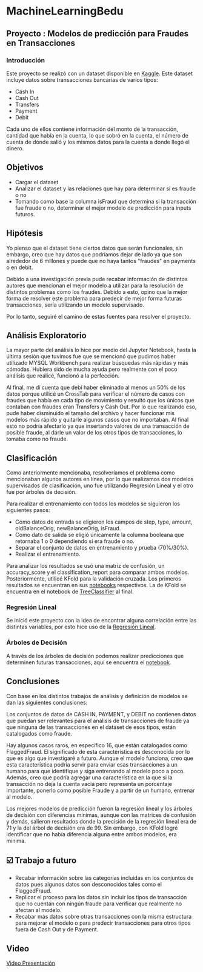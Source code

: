 # MachineLearningBedu
## Proyecto : Modelos de predicción para Fraudes en Transacciones 
### Introducción
Este proyecto se realizó con un dataset disponible en [Kaggle](https://www.kaggle.com/datasets/jainilcoder/online-payment-fraud-detection?resource=download). Este dataset incluye datos sobre transacciones bancarias de varios tipos:
+ Cash In
+ Cash Out
+ Transfers
+ Payment
+ Debit

Cada uno de ellos contiene información del monto de la transacción, cantidad que había en la cuenta, lo que sobró en la cuenta, el número de cuenta de dónde salió y los mismos datos para la cuenta a donde llegó el dinero.

## Objetivos
+ Cargar el dataset
+ Analizar el dataset y las relaciones que hay para determinar si es fraude o no
+ Tomando como base la columna isFraud que determina si la transacción fue fraude o no, determinar el mejor modelo de predicción para inputs futuros.

## Hipótesis
Yo pienso que el dataset tiene ciertos datos que serán funcionales, sin embargo, creo que hay datos que podríamos dejar de lado ya que son alrededor de 6 millones y puede que no haya tantos "fraudes" en payments o en debit.

Debido a una investigación previa pude recabar información de distintos autores que mencionan el mejor modelo a utilizar para la resolución de distintos problemas como los fraudes. Debido a esto, opino que la mejor forma de resolver este problema para predecir de mejor forma futuras transacciones, sería utilizando un modelo supervisado.

Por lo tanto, seguiré el camino de estas fuentes para resolver el proyecto.

## Análisis Exploratorio 
La mayor parte del análisis lo hice por medio del Jupyter Notebook, hasta la última sesión que tuvimos fue que se mencionó que pudimos haber utilizado MYSQL Workbench para realizar búsquedas más rápidas y más cómodas. Hubiera sido de mucha ayuda pero realmente con el poco análisis que realicé, funcionó a la perfección.

Al final, me dí cuenta que debí haber eliminado al menos un 50% de los datos porque utilicé un CrossTab para verificar el número de casos con fraudes que había en cada tipo de movimiento y resultó que los únicos que contaban con fraudes eran Transfers y Cash Out. Por lo que realizando eso, pude haber disminuido el tamaño del archivo y hacer funcionar mis modelos más rápido y quitarle algunos casos que no importaban. Al final esto no podría afectarlo ya que insertando valores de una transacción de posible fraude, al darle un valor de los otros tipos de transacciones, lo tomaba como no fraude.

## Clasificación
Como anteriormente mencionaba, resolveríamos el problema como mencionaban algunos autores en línea, por lo que realizamos dos modelos supervisados de clasificación, uno fue utilizando Regresión Lineal y el otro fue por árboles de decisión.

Para realizar el entrenamiento con todos los modelos se siguieron los siguientes pasos:
+ Como datos de entrada se eligieron los campos de step, type, amount, oldBalanceOrig, newBalanceOrig, isFraud.
+ Como dato de salida se eligió únicamente la columna booleana que retornaba 1 o 0 dependiendo si era fraude o no.
+ Separar el conjunto de datos en entrenamiento y prueba (70%/30%).
+ Realizar el entrenamiento.

Para analizar los resultados se usó una matriz de confusión, un accuracy_score y el classification_report para comparar ambos modelos. Posteriormente, utilicé KFold para la validación cruzada. Los primeros resultados se encuentran en sus [notebooks](https://github.com/aramsdev/MachineLearningBedu/tree/main/notebooks) respectivos. La de KFold se encuentra en el notebook de [TreeClassifier](https://github.com/aramsdev/MachineLearningBedu/blob/main/notebooks/DecisionTreeClassifier.ipynb) al final.

### Regresión Lineal

Se inició este proyecto con la idea de encontrar alguna correlación entre las distintas variables, por esto hice uso de la [Regresión Lineal](https://github.com/aramsdev/MachineLearningBedu/blob/main/notebooks/LinearRegression.ipynb).

### Árboles de Decisión

A través de los árboles de decisión podemos realizar predicciones que determinen futuras transacciones, aquí se encuentra el [notebook](https://github.com/aramsdev/MachineLearningBedu/blob/main/notebooks/DecisionTreeClassifier.ipynb). 

## Conclusiones
Con base en los distintos trabajos de análisis y definición de modelos se dan las siguientes conclusiones:

Los conjuntos de datos de CASH IN, PAYMENT, y DEBIT no contienen datos que puedan ser relevantes para el análisis de transacciones de fraude ya que ninguna de las transacciones en el dataset de esos tipos, están catalogados como fraude.

Hay algunos casos raros, en específico 16, que están catalogados como FlaggedFraud. El significado de esta característica es desconocida por lo que es algo que investigaré a futuro. Aunque el modelo funciona, creo que esta característica podría servir para enviar esas transacciones a un humano para que identifique y siga entrenando al modelo poco a poco. Además, creo que podría agregar una característica en la que si la transacción no deja la cuenta vacía pero representa un porcentaje importante, ponerlo como posible Fraude y a partir de un humano, entrenar al modelo.


Los mejores modelos de predicción fueron la regresión lineal y los árboles de decisión con diferencias mínimas, aunque con las matrices de confusión y demás, salieron resultados donde la precisión de la regresión lineal era de 71 y la del árbol de decisión era de 99. Sin embargo, con KFold logré identificar que no había diferencia alguna entre ambos modelos, era mínima.

## ☑️ Trabajo a futuro
+ Recabar información sobre las categorías incluidas en los conjuntos de datos pues algunos datos son desconocidos tales como el FlaggedFraud.
+ Replicar el proceso para los datos sin incluir los tipos de transacción que no cuentan con ningún fraude para verificar que realmente no afectan al modelo.
+ Recabar más datos sobre otras transacciones con la misma estructura para mejorar el modelo o para predecir transacciones para otros tipos fuera de Cash Out y de Payment.

## Video
[Video Presentación](https://youtu.be/htmj5Vb1pQw)
